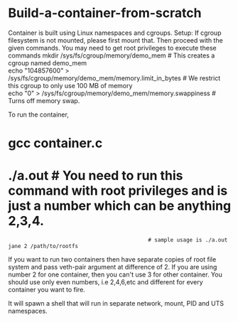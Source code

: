 # Build-a-container-from-scratch
Container is built using Linux namespaces and cgroups.
Setup:
If cgroup filesystem is not mounted, please first mount that. Then proceed with the given commands. You may need to get root privileges to execute these commands
mkdir /sys/fs/cgroup/memory/demo_mem          # This creates a cgroup named demo_mem                                                                          
echo "104857600" > /sys/fs/cgroup/memory/demo_mem/memory.limit_in_bytes # We restrict this cgroup to only use 100 MB of memory                                                 
echo "0" > /sys/fs/cgroup/memory/demo_mem/memory.swappiness # Turns off memory swap.

To run the container,

# gcc container.c

# ./a.out <hostname> <veth-pair> <path-to-rootfs> # You need to run this command with root privileges and <veth-pair> is just a number which can be anything 2,3,4. 
                                                # sample usage is ./a.out jane 2 /path/to/rootfs
 If you want to run two containers then have separate copies of root file system and pass veth-pair argument at difference of 2. If you are using number 2 for one container, then you can't use 3 for other container. You should use only even numbers, i.e 2,4,6,etc and different for every container you want to fire.
  
  It will spawn a shell that will run in separate network, mount, PID and UTS namespaces.
